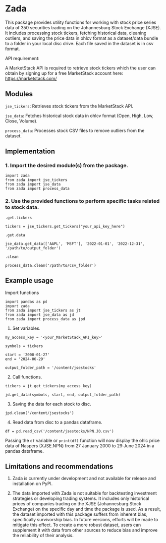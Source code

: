 # Zada

This package provides utility functions for working with stock price series data of 350 securities trading on the Johannesburg Stock Exchange (XJSE). It includes processing stock tickers, fetching historical data, cleaning outliers, and saving the price data in ohlcv format as a dataset/data bundle to a folder in your local disc drive. Each file saved in the dataset is in csv format. 

API requirement:

A MarketStack API is required to retrieve stock tickers which the user can obtain by signing up for a free MarketStack account here: https://marketstack.com/
   
## Modules

`jse_tickers`: Retrieves stock tickers from the MarketStack API.

`jse_data`: Fetches historical stock data in ohlcv format (Open, High, Low, Close, Volume).

`process_data`: Processes stock CSV files to remove outliers from the dataset.

## Implementation

### 1. Import the desired module(s) from the package.

```
import zada
from zada import jse_tickers
from zada import jse_data
from zada import process_data
```
   
### 2. Use the provided functions to perform specific tasks related to stock data.

`.get.tickers`
```
tickers = jse_tickers.get_tickers("your_api_key_here")
```
`.get.data`
```
jse_data.get_data(['AAPL', 'MSFT'], '2022-01-01', '2022-12-31', '/path/to/output_folder')
```
`.clean`
```
process_data.clean('/path/to/csv_folder')
```

## Example usage


Import functions
```
import pandas as pd
import zada
from zada import jse_tickers as jt
from zada import jse_data as jd
from zada import process_data as jpd
```
1. Set variables.
```
my_access_key = '<your_MarketStack_API_key>'

symbols = tickers

start = '2000-01-27'
end = '2024-06-29'

output_folder_path = '/content/jsestocks'
```
2. Call functions.
```
tickers = jt.get_tickers(my_access_key)

jd.get_data(symbols, start, end, output_folder_path)
```
3. Saving the data for each stock to disc.
```
jpd.clean('/content/jsestocks')
```
4. Read data from disc to a pandas dataframe.
```
df = pd.read_csv('/content/jsestocks/NPN.JO.csv') 
```
Passing the `df` variable or `print(df)` function will now display the ohlc price data of Naspers (XJSE.NPN) from 27 January 2000 to 29 June 2024 in a pandas dataframe. 

## Limitations and recommendations

1. Zada is currently under development and not available for release and installation on PyPI.

2. The data imported with Zada is not suitable for backtesting investment strategies or developing trading systems. It includes only historical prices of companies trading on the XJSE (Johannesburg Stock Exchange) on the specific day and time the package is used. As a result, the dataset imported with this package suffers from inherent bias, specifically survivorship bias. In future versions, efforts will be made to mitigate this effect. To create a more robust dataset, users can supplement it with data from other sources to reduce bias and improve the reliability of their analysis.
